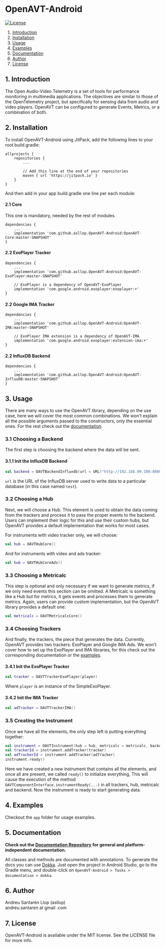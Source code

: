 # OpenAVT-Android

[![License](https://img.shields.io/github/license/asllop/OpenAVT-Android)](https://github.com/asllop/OpenAVT-Android)

1. [ Introduction ](#intro)
2. [ Installation ](#install)
3. [ Usage ](#usage)
4. [ Examples ](#examp)
5. [ Documentation ](#doc)
6. [ Author ](#auth)
7. [ License ](#lice)

<a name="intro"></a>
## 1. Introduction

The Open Audio-Video Telemetry is a set of tools for performance monitoring in multimedia applications. The objectives are similar to those of the OpenTelemetry project, but specifically for sensing data from audio and video players. OpenAVT can be configured to generate Events, Metrics, or a combination of both.

<a name="install"></a>
## 2. Installation

To install OpenAVT-Android using JitPack, add the following lines to your root build.gradle:

```
allprojects {
    repositories {
        ...
        
        // Add this line at the end of your repositories
        maven { url 'https://jitpack.io' }
    }
}
```

And then add in your app build.gradle one line per each module:

#### 2.1 Core

This one is mandatory, needed by the rest of modules.

```
dependencies {
    ...
    implementation 'com.github.asllop.OpenAVT-Android:OpenAVT-Core:master-SNAPSHOT'
}
```

#### 2.2 ExoPlayer Tracker

```
dependencies {
    ...
    implementation 'com.github.asllop.OpenAVT-Android:OpenAVT-ExoPlayer:master-SNAPSHOT'
    
    // ExoPlayer is a dependency of OpenAVT-ExoPlayer
    implementation 'com.google.android.exoplayer:exoplayer:+'
}
```

#### 2.2 Google IMA Tracker

```
dependencies {
    ...
    implementation 'com.github.asllop.OpenAVT-Android:OpenAVT-IMA:master-SNAPSHOT'
    
    // ExoPlayer IMA extension is a dependency of OpenAVT-IMA
    implementation 'com.google.android.exoplayer:extension-ima:+'
}
```

#### 2.2 InfluxDB Backend

```
dependencies {
    ...
    implementation 'com.github.asllop.OpenAVT-Android:OpenAVT-InfluxDB:master-SNAPSHOT'
}
```

<a name="usage"></a>
## 3. Usage

There are many ways to use the OpenAVT library, depending on the use case, here we will cover the most common combinations. We won't explain all the possible arguments passed to the constructors, only the essential ones. For the rest check out the [documentation](#doc).

### 3.1 Choosing a Backend

The first step is choosing the backend where the data will be sent.

#### 3.1.1 Init the InfluxDB Backend

```kotlin
val backend = OAVTBackendInfluxdb(url = URL("http://192.168.99.100:8086/write?db=test"))
```

`url` is the URL of the InfluxDB server used to write data to a particular database (in this case named `test`).

### 3.2 Choosing a Hub

Next, we will choose a Hub. This element is used to obtain the data coming from the trackers and process it to pass the proper events to the backend. Users can implement their logic for this and use their custom hubs, but OpenAVT provides a default implementation that works for most cases.

For instruments with video tracker only, we will choose:

```kotlin
val hub = OAVTHubCore()
```

And for instruments with video and ads tracker:

```kotlin
val hub = OAVTHubCoreAds()
```

### 3.3 Choosing a Metricalc

This step is optional and only necessary if we want to generate metrics, if we only need events this section can be omitted. A Metricalc is something like a Hub but for metrics, it gets events and processes them to generate metrics. Again, users can provide custom implementation, but the OpenAVT library provides a default one:

```kotlin
val metricalc = OAVTMetricalcCore()
```

### 3.4 Choosing Trackers

And finally, the trackers, the piece that generates the data. Currently, OpenAVT provides two trackers: ExoPlayer and Google IMA Ads. We won't cover how to set up the ExoPlayer and IMA libraries, for this check out the corresponding documentation or the [examples](#examp).

#### 3.4.1 Init the ExoPlayer Tracker

```kotlin
val tracker = OAVTTrackerExoPlayer(player)
```

Where `player` is an instance of the SimpleExoPlayer.

#### 3.4.2 Init the IMA Tracker

```kotlin
val adTracker = OAVTTrackerIMA()
```

### 3.5 Creating the Instrument

Once we have all the elements, the only step left is putting everything together:

```kotlin
val instrument = OAVTInstrument(hub = hub, metricalc = metricalc, backend = backend)
val trackerId = instrument.addTracker(tracker)
val adTrackerId = instrument.addTracker(adTracker)
instrument.ready()
```

Here we have created a new instrument that contains all the elements, and once all are present, we called `ready()` to initialize everything, This will cause the execution of the method `OAVTComponentInterface.instrumentReady(...)` in all trackers, hub, metricalc and backend. Now the instrument is ready to start generating data.

<!--
NOTE: Should we put all this in a separate .md file?

## Advanced Topics

#### Custom Instrument Elements

OpenAVT provides a set of trackers, hubs, metricalcs, and backends, that cover a wide range of possibilities, but not all. For this reason, the most interesting capability it offers is its flexibility to accept custom implementations of these elements.

TODO: explain how to create custom stuff.

#### Custom Events

#### Custom Attributes

#### Custom Metrics

#### Custom Trackers

#### Custom Hubs

#### Custom Metricalcs

#### Custom Backends

#### Custom Buffers

## Use Cases

TODO: how to modify the OpenAVT compoonents, creating custom stuff or subclassing, to support certain use cases.
-->

<a name="examp"></a>
## 4. Examples

Checkout the `app` folder for usage examples.

<a name="doc"></a>
## 5. Documentation

**Check out the [Documentation Repository](https://github.com/asllop/OpenAVT-Docs) for general and platform-independent documentation.**

All classes and methods are documented with annotations. To generate the docs you can use [Dokka](https://github.com/Kotlin/dokka). Just open the project in Android Studio, go to the Gradle menu, and double-click on `OpenAVT-Android > Tasks > documentation > dokka`.

<a name="auth"></a>
## 6. Author

Andreu Santarén Llop (asllop)<br>
andreu.santaren at gmail .com

<a name="lice"></a>
## 7. License

OpenAVT-Android is available under the MIT license. See the LICENSE file for more info.
